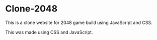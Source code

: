 # Clone-2048
This is a clone website for 2048 game build using JavaScript and CSS.

This was made using CSS and JavaScript.
